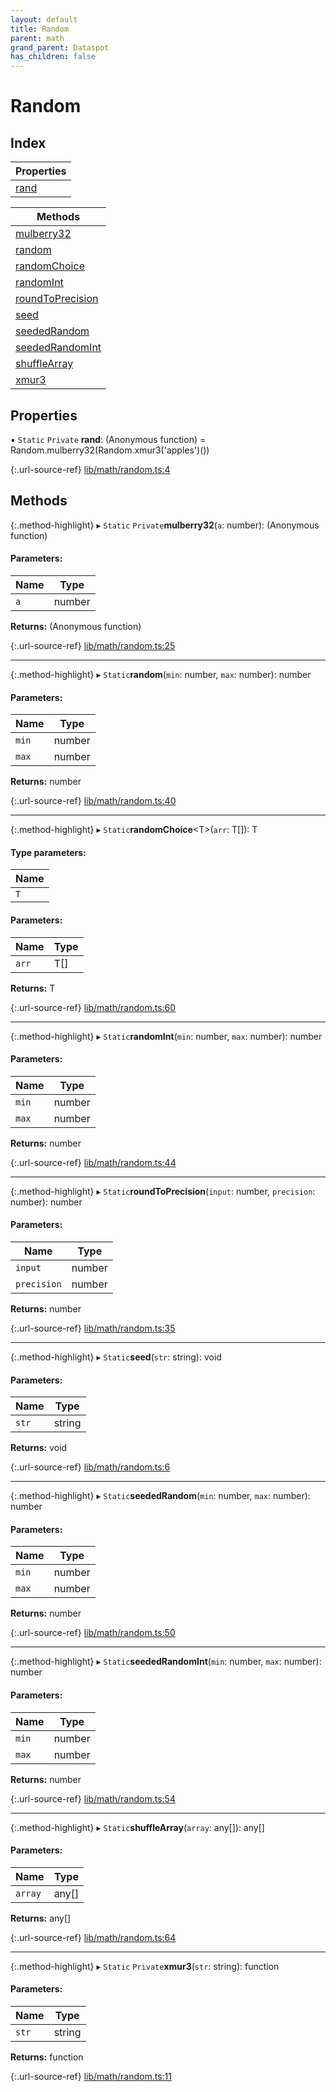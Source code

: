 ```yaml
---
layout: default
title: Random
parent: math
grand_parent: Dataspot
has_children: false
---
```


# Random

## Index

| Properties |
|-----------|
| [rand](#rand) |

| Methods |
|-----------|
| [mulberry32](#mulberry32) |
| [random](#random) |
| [randomChoice](#randomchoice) |
| [randomInt](#randomint) |
| [roundToPrecision](#roundtoprecision) |
| [seed](#seed) |
| [seededRandom](#seededrandom) |
| [seededRandomInt](#seededrandomint) |
| [shuffleArray](#shufflearray) |
| [xmur3](#xmur3) |

## Properties

▪ `Static` `Private` **rand**: (Anonymous function) = Random.mulberry32(Random.xmur3('apples')())

{:.url-source-ref}
[lib/math/random.ts:4](https://github.com/ascentcore/dataspot/blob/85054f3/lib/math/random.ts#L4)

## Methods

{:.method-highlight}
▸ `Static` `Private`**mulberry32**(`a`: number): (Anonymous function)

#### Parameters:

Name | Type |
------ | ------ |
`a` | number |

**Returns:** (Anonymous function)

{:.url-source-ref}
[lib/math/random.ts:25](https://github.com/ascentcore/dataspot/blob/85054f3/lib/math/random.ts#L25)

___

{:.method-highlight}
▸ `Static`**random**(`min`: number, `max`: number): number

#### Parameters:

Name | Type |
------ | ------ |
`min` | number |
`max` | number |

**Returns:** number

{:.url-source-ref}
[lib/math/random.ts:40](https://github.com/ascentcore/dataspot/blob/85054f3/lib/math/random.ts#L40)

___

{:.method-highlight}
▸ `Static`**randomChoice**\<T>(`arr`: T[]): T

#### Type parameters:

Name |
------ |
`T` |

#### Parameters:

Name | Type |
------ | ------ |
`arr` | T[] |

**Returns:** T

{:.url-source-ref}
[lib/math/random.ts:60](https://github.com/ascentcore/dataspot/blob/85054f3/lib/math/random.ts#L60)

___

{:.method-highlight}
▸ `Static`**randomInt**(`min`: number, `max`: number): number

#### Parameters:

Name | Type |
------ | ------ |
`min` | number |
`max` | number |

**Returns:** number

{:.url-source-ref}
[lib/math/random.ts:44](https://github.com/ascentcore/dataspot/blob/85054f3/lib/math/random.ts#L44)

___

{:.method-highlight}
▸ `Static`**roundToPrecision**(`input`: number, `precision`: number): number

#### Parameters:

Name | Type |
------ | ------ |
`input` | number |
`precision` | number |

**Returns:** number

{:.url-source-ref}
[lib/math/random.ts:35](https://github.com/ascentcore/dataspot/blob/85054f3/lib/math/random.ts#L35)

___

{:.method-highlight}
▸ `Static`**seed**(`str`: string): void

#### Parameters:

Name | Type |
------ | ------ |
`str` | string |

**Returns:** void

{:.url-source-ref}
[lib/math/random.ts:6](https://github.com/ascentcore/dataspot/blob/85054f3/lib/math/random.ts#L6)

___

{:.method-highlight}
▸ `Static`**seededRandom**(`min`: number, `max`: number): number

#### Parameters:

Name | Type |
------ | ------ |
`min` | number |
`max` | number |

**Returns:** number

{:.url-source-ref}
[lib/math/random.ts:50](https://github.com/ascentcore/dataspot/blob/85054f3/lib/math/random.ts#L50)

___

{:.method-highlight}
▸ `Static`**seededRandomInt**(`min`: number, `max`: number): number

#### Parameters:

Name | Type |
------ | ------ |
`min` | number |
`max` | number |

**Returns:** number

{:.url-source-ref}
[lib/math/random.ts:54](https://github.com/ascentcore/dataspot/blob/85054f3/lib/math/random.ts#L54)

___

{:.method-highlight}
▸ `Static`**shuffleArray**(`array`: any[]): any[]

#### Parameters:

Name | Type |
------ | ------ |
`array` | any[] |

**Returns:** any[]

{:.url-source-ref}
[lib/math/random.ts:64](https://github.com/ascentcore/dataspot/blob/85054f3/lib/math/random.ts#L64)

___

{:.method-highlight}
▸ `Static` `Private`**xmur3**(`str`: string): function

#### Parameters:

Name | Type |
------ | ------ |
`str` | string |

**Returns:** function

{:.url-source-ref}
[lib/math/random.ts:11](https://github.com/ascentcore/dataspot/blob/85054f3/lib/math/random.ts#L11)
